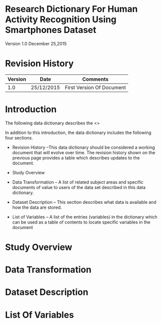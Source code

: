# Research Dictionary For Human Activity Recognition Using Smartphones Dataset
Version 1.0
December 25,2015

# Revision History

Version| Date | Comments
--- | --- | ---
1.0 | 25/12/2015 | First Version Of Document

# Introduction

The following data dictionary describes the <>

In addition to this introduction, the data dictionary includes the following four sections.

+ Revision History –This data dictionary should be considered a working document that
will evolve over time. The revision history shown on the previous page provides a table
which describes updates to the document.

+ Study Overview

+ Data Transformation – A list of related subject areas and specific documents of value to users of the data set described in this data dictionary.

+ Dataset Description – This section describes what data is available and how the data are
stored.

+ List of Variables – A list of the entries (variables) in the dictionary which can be used as a table of contents to locate specific variables in the document


# Study Overview

# Data Transformation

# Dataset Description

# List Of Variables
